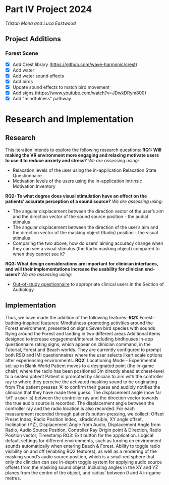 # Part IV Project 2024

_Tristan Mona and Luca Eastwood_

## Project Additions

### Forest Scene

- [x] Add Crest library (https://github.com/wave-harmonic/crest)
- [x] Add water
- [x] Add water sound effects
- [x] Add birds
- [x] Update sound effects to match bird movement
- [x] Add signs (https://www.youtube.com/watch?v=JDwkDRym800)
- [x] Add "mindfulness" pathway

# Research and Implementation

## Research

This iteration intends to explore the following research questions:
**RQ1: Will making the VR environment more engaging and relaxing motivate users to use it to reduce anxiety and stress?**
_We are assessing using:_

- Relaxation levels of the user using the in-application Relaxation State Questionnaire
- Motivation levels of the users using the in-application Intrinsic Motivation Inventory

**RQ2: To what degree does visual stimulation have an effect on the patients’ accurate perception of a sound source?**
_We are assessing using:_

- The angular displacement between the direction vector of the user’s aim and the direction vector of the sound source position - the audial stimulus
- The angular displacement between the direction of the user’s aim and the direction vector of the masking object (Radio) position - the visual stimulus
- Comparing the two above, how do users’ aiming accuracy change when they can see a visual stimulus (the Radio masking object) compared to when they cannot see it?

**RQ3: What design considerations are important for clinician interfaces, and will their implementations increase the usability for clinician end-users?**
_We are assessing using:_

- [Out-of-study questionnaire](https://docs.google.com/document/d/1ckg9mz-19ulEoVQRdDhDN_YLQBxtkbLp6Ma3KriSLYc/edit#heading=h.rfhtuyxj25ls) to appropriate clinical users in the Section of Audiology

## Implementation

Thus, we have made the addition of the following features:
**RQ1:**
Forest-bathing-inspired features:
Mindfulness-promoting activities around the Forest environment, presented on signs
Seven bird species with sounds flying around the Forest and landing in two different areas
Additional items designed to increase engagement/interest including birdhouses
In-app questionnaire rating signs, which appear on clinician command, in the Tutorial, Forest and Beach worlds. They are currently configured to prompt both RSQ and IMI questionnaires where the user selects likert scale options after experiencing environments.
**RQ2:**
Locationing Mode - Experimental set-up in Blank World
Patient moves to a designated point (the in-game chair), where the radio has been positioned 3m directly ahead at chest-level to a seated patient
Patient is prompted by clinician to aim with the controller ray to where they perceive the activated masking sound to be originating from
The patient presses ‘A’ to confirm their guess and audibly notifies the clinician that they have made their guess. The displacement angle (how far ‘off’ a user is) between the controller ray and the direction vector towards the true audio source is recorded. The displacement angle between the controller ray and the radio location is also recorded.
For each measurement recorded through patient’s button-pressing, we collect: Offset Preset Index, Radio Position Index, isRadioVisible, XY angle offset, Inclination (YZ), Displacement Angle from Audio, Displacement Angle from Radio, Audio Source Position, Controller Ray Origin point & Direction, Radio Position vector, Timestamp
RQ3:
Exit button for the application.
Logical default settings for different environments, such as turning on environment sounds automatically when entering Beach & Forest.
Ability to toggle radio visibility on and off (enabling RQ2 features), as well as a rendering of the masking sound’s audio source position, which is a small red sphere that only the clinician can see
In-depth toggle system for applying audio source offsets from the masking sound object, including angles in the XY and YZ planes from the centre of the object, and radius’ between 0 and 4 in-game metres.
